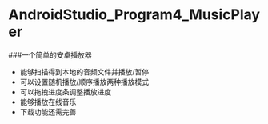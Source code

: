 # AndroidStudio_Program4_MusicPlayer
###一个简单的安卓播放器
* 能够扫描得到本地的音频文件并播放/暂停
* 可以设置随机播放/顺序播放两种播放模式
* 可以拖拽进度条调整播放进度
* 能够播放在线音乐
* 下载功能还需完善
